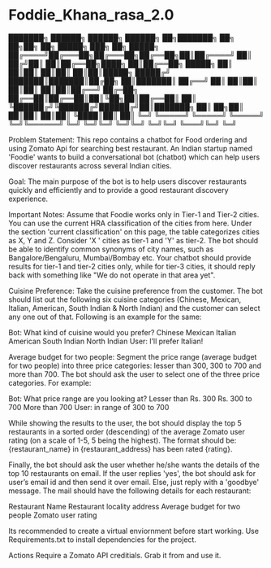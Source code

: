 # Foddie_Khana_rasa_2.0

███████╗ ██████╗  ██████╗ ██████╗ ██╗███████╗    ██╗  ██╗██╗  ██╗ █████╗ ███╗   ██╗ █████╗ 
██╔════╝██╔═══██╗██╔═══██╗██╔══██╗██║██╔════╝    ██║ ██╔╝██║  ██║██╔══██╗████╗  ██║██╔══██╗
█████╗  ██║   ██║██║   ██║██║  ██║██║█████╗      █████╔╝ ███████║███████║██╔██╗ ██║███████║
██╔══╝  ██║   ██║██║   ██║██║  ██║██║██╔══╝      ██╔═██╗ ██╔══██║██╔══██║██║╚██╗██║██╔══██║
██║     ╚██████╔╝╚██████╔╝██████╔╝██║███████╗    ██║  ██╗██║  ██║██║  ██║██║ ╚████║██║  ██║
╚═╝      ╚═════╝  ╚═════╝ ╚═════╝ ╚═╝╚══════╝    ╚═╝  ╚═╝╚═╝  ╚═╝╚═╝  ╚═╝╚═╝  ╚═══╝╚═╝  ╚═╝
                                                                                           

Problem Statement:
This repo contains a chatbot for Food ordering and using Zomato Api for searching best restaurant.
An Indian startup named 'Foodie' wants to build a conversational bot (chatbot) which can help users discover restaurants across several Indian cities.

Goal:
The main purpose of the bot is to help users discover restaurants quickly and efficiently and to provide a good restaurant discovery experience.

Important Notes: 
Assume that Foodie works only in Tier-1 and Tier-2 cities. You can use the current HRA classification of the cities from here. Under the section 'current classification' on this page, the table categorizes cities as X, Y and Z. Consider 'X ' cities as tier-1 and 'Y' as tier-2. 
The bot should be able to identify common synonyms of city names, such as Bangalore/Bengaluru, Mumbai/Bombay etc.
Your chatbot should provide results for tier-1 and tier-2 cities only, while for tier-3 cities, it should reply back with something like "We do not operate in that area yet".

Cuisine Preference: Take the cuisine preference from the customer. The bot should list out the following six cuisine categories (Chinese, Mexican, Italian, American, South Indian & North Indian) and the customer can select any one out of that. Following is an example for the same:

Bot: What kind of cuisine would you prefer?
Chinese
Mexican
Italian
American
South Indian
North Indian
User: I’ll prefer Italian!

Average budget for two people: Segment the price range (average budget for two people) into three price categories: lesser than 300, 300 to 700 and more than 700. The bot should ask the user to select one of the three price categories. For example:

Bot: What price range are you looking at?
Lesser than Rs. 300
Rs. 300 to 700
More than 700
User: in range of 300 to 700

 
While showing the results to the user, the bot should display the top 5 restaurants in a sorted order (descending) of the average Zomato user rating (on a scale of 1-5, 5 being the highest). The format should be: {restaurant_name} in {restaurant_address} has been rated {rating}.

Finally, the bot should ask the user whether he/she wants the details of the top 10 restaurants on email. If the user replies 'yes', the bot should ask for user’s email id and then send it over email. Else, just reply with a 'goodbye' message. The mail should have the following details for each restaurant:

Restaurant Name
Restaurant locality address
Average budget for two people
Zomato user rating 

Its recommended to create a virtual enviornment before start working.
Use Requirements.txt to install dependencies for the project.

Actions Require a Zomato API creditials. Grab it from and use it. 
